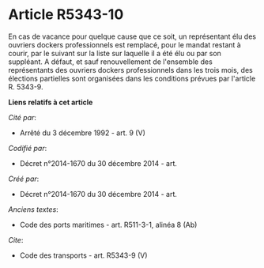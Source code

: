 # Article R5343-10

En cas de vacance pour quelque cause que ce soit, un représentant élu des ouvriers dockers professionnels est remplacé, pour
le mandat restant à courir, par le suivant sur la liste sur laquelle il a été élu ou par son suppléant. A défaut, et sauf
renouvellement de l'ensemble des représentants des ouvriers dockers professionnels dans les trois mois, des élections
partielles sont organisées dans les conditions prévues par l'article R. 5343-9.

**Liens relatifs à cet article**

_Cité par_:

  - Arrêté du 3 décembre 1992 - art. 9 (V)

_Codifié par_:

  - Décret n°2014-1670 du 30 décembre 2014 - art.

_Créé par_:

  - Décret n°2014-1670 du 30 décembre 2014 - art.

_Anciens textes_:

  - Code des ports maritimes - art. R511-3-1, alinéa 8 (Ab)

_Cite_:

  - Code des transports - art. R5343-9 (V)

